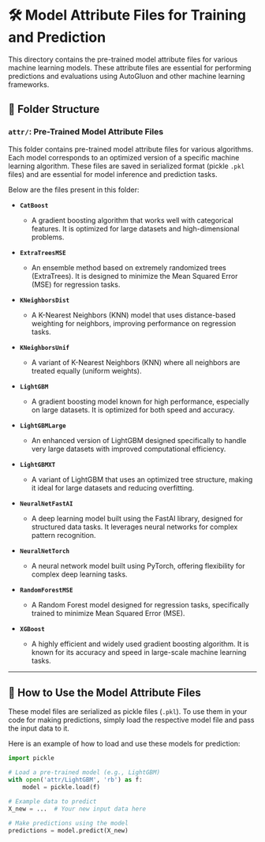 # 🛠️ Model Attribute Files for Training and Prediction

This directory contains the pre-trained model attribute files for various machine learning models. These attribute files are essential for performing predictions and evaluations using AutoGluon and other machine learning frameworks.

## 📂 Folder Structure

### **`attr/`**: Pre-Trained Model Attribute Files
This folder contains pre-trained model attribute files for various algorithms. Each model corresponds to an optimized version of a specific machine learning algorithm. These files are saved in serialized format (pickle `.pkl` files) and are essential for model inference and prediction tasks.

Below are the files present in this folder:

- **`CatBoost`**
  - A gradient boosting algorithm that works well with categorical features. It is optimized for large datasets and high-dimensional problems.
  
- **`ExtraTreesMSE`**
  - An ensemble method based on extremely randomized trees (ExtraTrees). It is designed to minimize the Mean Squared Error (MSE) for regression tasks.
  
- **`KNeighborsDist`**
  - A K-Nearest Neighbors (KNN) model that uses distance-based weighting for neighbors, improving performance on regression tasks.
  
- **`KNeighborsUnif`**
  - A variant of K-Nearest Neighbors (KNN) where all neighbors are treated equally (uniform weights).
  
- **`LightGBM`**
  - A gradient boosting model known for high performance, especially on large datasets. It is optimized for both speed and accuracy.
  
- **`LightGBMLarge`**
  - An enhanced version of LightGBM designed specifically to handle very large datasets with improved computational efficiency.
  
- **`LightGBMXT`**
  - A variant of LightGBM that uses an optimized tree structure, making it ideal for large datasets and reducing overfitting.
  
- **`NeuralNetFastAI`**
  - A deep learning model built using the FastAI library, designed for structured data tasks. It leverages neural networks for complex pattern recognition.
  
- **`NeuralNetTorch`**
  - A neural network model built using PyTorch, offering flexibility for complex deep learning tasks.
  
- **`RandomForestMSE`**
  - A Random Forest model designed for regression tasks, specifically trained to minimize Mean Squared Error (MSE).
  
- **`XGBoost`**
  - A highly efficient and widely used gradient boosting algorithm. It is known for its accuracy and speed in large-scale machine learning tasks.

---

## 🚀 How to Use the Model Attribute Files

These model files are serialized as pickle files (`.pkl`). To use them in your code for making predictions, simply load the respective model file and pass the input data to it.

Here is an example of how to load and use these models for prediction:

```python
import pickle

# Load a pre-trained model (e.g., LightGBM)
with open('attr/LightGBM', 'rb') as f:
    model = pickle.load(f)

# Example data to predict
X_new = ...  # Your new input data here

# Make predictions using the model
predictions = model.predict(X_new)
